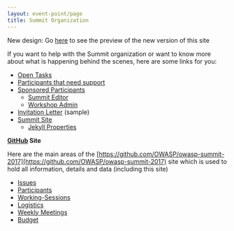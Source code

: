 ```yaml
---
layout: event-point/page
title: Summit Organization
---
```


New design: Go [here](/website) to see the preview of the new version of this site

If you want to help with the Summit organization or want to know more about what is happening behind the scenes, here are some links for you:

* [Open Tasks](../Logistics/Open-Tasks.html)
* [Participants that need support](../Logistics/Participants-need-support.html)
* [Sponsored Participants](../Logistics/Sponsored-Participants.html)
  * [Summit Editor](../Logistics/Summit-Editor.html)
  * [Workshop Admin](../Logistics/Workshop-Admin.html)
* [Invitation Letter](../Logistics/Invitation-letter.md) (sample)
* [Summit Site](../Logistics/Summit-site.html)
  * [Jekyll Properties](../Logistics/Jekyll-Properties.html)



**[GitHub](https://github.com/OWASP/owasp-summit-2017) Site** 

Here are the main areas of the [https://github.com/OWASP/owasp-summit-2017](https://github.com/OWASP/owasp-summit-2017) site which is used to hold all information, details and data (including this site)
 
* [Issues](https://github.com/OWASP/owasp-summit-2017/issues)  
* [Participants](https://github.com/OWASP/owasp-summit-2017/tree/master/Participants)
* [Working-Sessions](https://github.com/OWASP/owasp-summit-2017/tree/master/Working-Sessions)
* [Logistics](https://github.com/OWASP/owasp-summit-2017/tree/master/Logistics)
* [Weekly Meetings](https://github.com/OWASP/owasp-summit-2017/tree/master/Logistics/meetings)
* [Budget](https://github.com/OWASP/owasp-summit-2017/tree/master/Budget)
